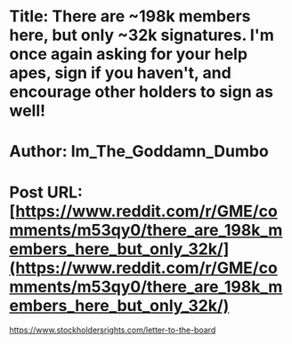 # Title: There are ~198k members here, but only ~32k signatures. I'm once again asking for your help apes, sign if you haven't, and encourage other holders to sign as well!
# Author: Im_The_Goddamn_Dumbo
# Post URL: [https://www.reddit.com/r/GME/comments/m53qy0/there_are_198k_members_here_but_only_32k/](https://www.reddit.com/r/GME/comments/m53qy0/there_are_198k_members_here_but_only_32k/)


https://www.stockholdersrights.com/letter-to-the-board
